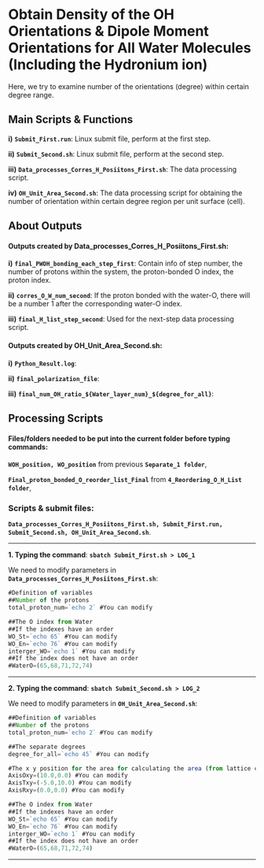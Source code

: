# Obtain Density of the OH Orientations & Dipole Moment Orientations for All Water Molecules (Including the Hydronium ion)

Here, we try to examine number of the orientations (degree) within certain degree range. 

## Main Scripts & Functions

**i)** **`Submit_First.run`**: Linux submit file, perform at the first step.

**ii)** **`Submit_Second.sh`**: Linux submit file, perform at the second step.

**iii)** **`Data_processes_Corres_H_Posiitons_First.sh`**: The data processing script.

**iv)** **`OH_Unit_Area_Second.sh`**: The data processing script for obtaining the number of orientation within certain degree region per unit surface (cell). 

## About Outputs

#### Outputs created by Data_processes_Corres_H_Posiitons_First.sh: 

**i)** **`final_PWOH_bonding_each_step_first`**: Contain info of step number, the number of protons within the system, the proton-bonded O index, the proton index. 

**ii)** **`corres_O_W_num_second`**: If the proton bonded with the water-O, there will be a number 1 after the corresponding water-O index.

**iii)** **`final_H_list_step_second`**: Used for the next-step data processing script.

#### Outputs created by OH_Unit_Area_Second.sh:

**i)** **`Python_Result.log`**: 

**ii)** **`final_polarization_file`**: 

**iii)** **`final_num_OH_ratio_${Water_layer_num}_${degree_for_all}`**:

## Processing Scripts

#### Files/folders needed to be put into the current folder before typing commands:

**`WOH_position, WO_position`** from previous **`Separate_1 folder`**,

**`Final_proton_bonded_O_reorder_list_Final`** from **`4_Reordering_O_H_List folder`**,

### Scripts & submit files: 

**`Data_processes_Corres_H_Posiitons_First.sh, Submit_First.run, Submit_Second.sh, OH_Unit_Area_Second.sh`**.

****

**1. Typing the command**: **`sbatch Submit_First.sh > LOG_1`**

We need to modify parameters in **`Data_processes_Corres_H_Posiitons_First.sh`**:

```javascript
#Definition of variables
##Number of the protons
total_proton_num=`echo 2` #You can modify 

##The O index from Water 
##If the indexes have an order
WO_St=`echo 65` #You can modify 
WO_En=`echo 76` #You can modify 
interger_WO=`echo 1` #You can modify 
##If the index does not have an order
#WaterO=(65,68,71,72,74)
```

****

**2. Typing the command**: **`sbatch Submit_Second.sh > LOG_2`**

We need to modify parameters in **`OH_Unit_Area_Second.sh`**:

```javascript
##Definition of variables
##Number of the protons
total_proton_num=`echo 2` #You can modify 

##The separate degrees
degree_for_all=`echo 45` #You can modify 

#The x y position for the area for calculating the area (from lattice constants)
AxisOxy=(10.0,0.0) #You can modify 
AxisTxy=(-5.0,10.0) #You can modify 
AxisRxy=(0.0,0.0) #You can modify 

##The O index from Water 
##If the indexes have an order
WO_St=`echo 65` #You can modify 
WO_En=`echo 76` #You can modify 
interger_WO=`echo 1` #You can modify 
##If the index does not have an order
#WaterO=(65,68,71,72,74)
```

****
